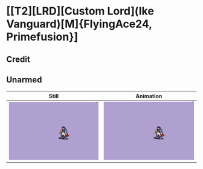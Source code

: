 # [\[T2\]\[LRD\]\[Custom Lord\]\(Ike Vanguard\)\[M\]{FlyingAce24, Primefusion}]

## Credit


	
## Unarmed

| Still | Animation |
| :---: | :-------: |
| ![Unarmed still](./Unarmed_000.png) | ![Unarmed animation](./Unarmed.gif) |
